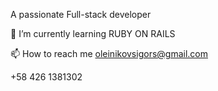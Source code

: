 



A passionate Full-stack developer


🌱 I’m currently learning RUBY ON RAILS

📫 How to reach me oleinikovsigors@gmail.com

+58 426 1381302

       
       
<!--
**notrexxx/notrexxx** is a ✨ _special_ ✨ repository because its `README.md` (this file) appears on your GitHub profile.

Here are some ideas to get you started:

- 🔭 I’m currently working on ...
- 🌱 I’m currently learning ...
- 👯 I’m looking to collaborate on ...
- 🤔 I’m looking for help with ...
- 💬 Ask me about ...
- 📫 How to reach me: ...
- 😄 Pronouns: ...
- ⚡ Fun fact: ...
-->
